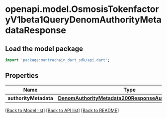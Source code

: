 # openapi.model.OsmosisTokenfactoryV1beta1QueryDenomAuthorityMetadataResponse

## Load the model package
```dart
import 'package:mantrachain_dart_sdk/api.dart';
```

## Properties
Name | Type | Description | Notes
------------ | ------------- | ------------- | -------------
**authorityMetadata** | [**DenomAuthorityMetadata200ResponseAuthorityMetadata**](DenomAuthorityMetadata200ResponseAuthorityMetadata.md) |  | [optional] 

[[Back to Model list]](../README.md#documentation-for-models) [[Back to API list]](../README.md#documentation-for-api-endpoints) [[Back to README]](../README.md)



